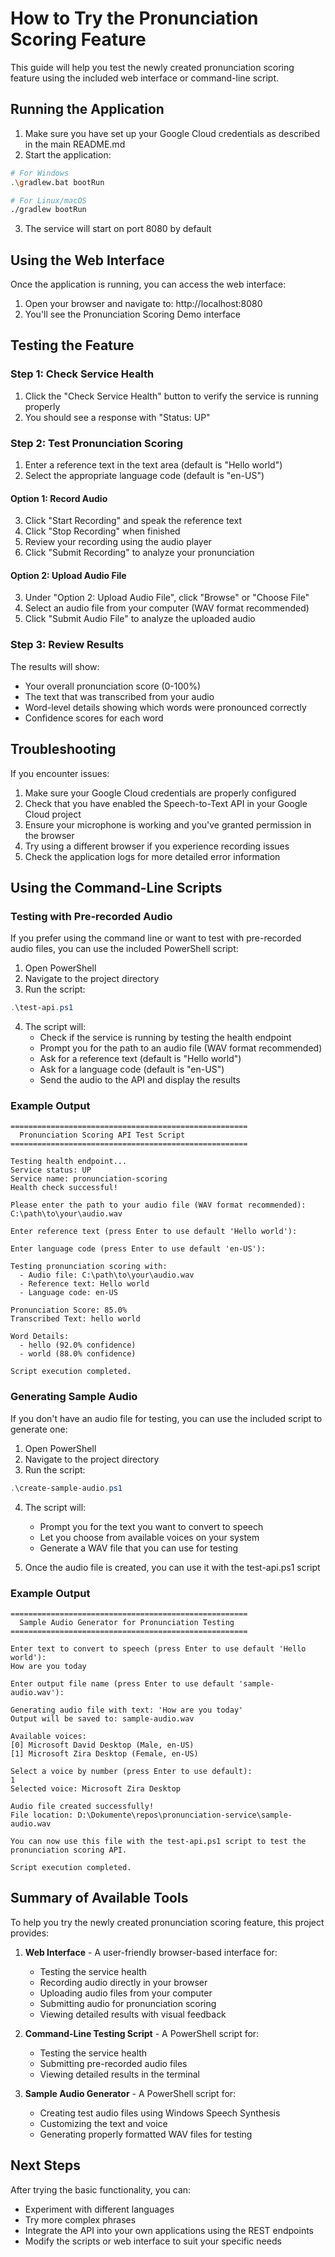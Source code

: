 # How to Try the Pronunciation Scoring Feature

This guide will help you test the newly created pronunciation scoring feature using the included web interface or command-line script.

## Running the Application

1. Make sure you have set up your Google Cloud credentials as described in the main README.md
2. Start the application:

```bash
# For Windows
.\gradlew.bat bootRun

# For Linux/macOS
./gradlew bootRun
```

3. The service will start on port 8080 by default

## Using the Web Interface

Once the application is running, you can access the web interface:

1. Open your browser and navigate to: http://localhost:8080
2. You'll see the Pronunciation Scoring Demo interface

## Testing the Feature

### Step 1: Check Service Health

1. Click the "Check Service Health" button to verify the service is running properly
2. You should see a response with "Status: UP"

### Step 2: Test Pronunciation Scoring

1. Enter a reference text in the text area (default is "Hello world")
2. Select the appropriate language code (default is "en-US")

#### Option 1: Record Audio
3. Click "Start Recording" and speak the reference text
4. Click "Stop Recording" when finished
5. Review your recording using the audio player
6. Click "Submit Recording" to analyze your pronunciation

#### Option 2: Upload Audio File
3. Under "Option 2: Upload Audio File", click "Browse" or "Choose File"
4. Select an audio file from your computer (WAV format recommended)
5. Click "Submit Audio File" to analyze the uploaded audio

### Step 3: Review Results

The results will show:
- Your overall pronunciation score (0-100%)
- The text that was transcribed from your audio
- Word-level details showing which words were pronounced correctly
- Confidence scores for each word

## Troubleshooting

If you encounter issues:

1. Make sure your Google Cloud credentials are properly configured
2. Check that you have enabled the Speech-to-Text API in your Google Cloud project
3. Ensure your microphone is working and you've granted permission in the browser
4. Try using a different browser if you experience recording issues
5. Check the application logs for more detailed error information

## Using the Command-Line Scripts

### Testing with Pre-recorded Audio

If you prefer using the command line or want to test with pre-recorded audio files, you can use the included PowerShell script:

1. Open PowerShell
2. Navigate to the project directory
3. Run the script:

```powershell
.\test-api.ps1
```

4. The script will:
   - Check if the service is running by testing the health endpoint
   - Prompt you for the path to an audio file (WAV format recommended)
   - Ask for a reference text (default is "Hello world")
   - Ask for a language code (default is "en-US")
   - Send the audio to the API and display the results

### Example Output

```
=====================================================
  Pronunciation Scoring API Test Script
=====================================================

Testing health endpoint...
Service status: UP
Service name: pronunciation-scoring
Health check successful!

Please enter the path to your audio file (WAV format recommended):
C:\path\to\your\audio.wav

Enter reference text (press Enter to use default 'Hello world'):

Enter language code (press Enter to use default 'en-US'):

Testing pronunciation scoring with:
  - Audio file: C:\path\to\your\audio.wav
  - Reference text: Hello world
  - Language code: en-US

Pronunciation Score: 85.0%
Transcribed Text: hello world

Word Details:
  - hello (92.0% confidence)
  - world (88.0% confidence)

Script execution completed.
```

### Generating Sample Audio

If you don't have an audio file for testing, you can use the included script to generate one:

1. Open PowerShell
2. Navigate to the project directory
3. Run the script:

```powershell
.\create-sample-audio.ps1
```

4. The script will:
   - Prompt you for the text you want to convert to speech
   - Let you choose from available voices on your system
   - Generate a WAV file that you can use for testing

5. Once the audio file is created, you can use it with the test-api.ps1 script

### Example Output

```
=====================================================
  Sample Audio Generator for Pronunciation Testing
=====================================================

Enter text to convert to speech (press Enter to use default 'Hello world'):
How are you today

Enter output file name (press Enter to use default 'sample-audio.wav'):

Generating audio file with text: 'How are you today'
Output will be saved to: sample-audio.wav

Available voices:
[0] Microsoft David Desktop (Male, en-US)
[1] Microsoft Zira Desktop (Female, en-US)

Select a voice by number (press Enter to use default):
1
Selected voice: Microsoft Zira Desktop

Audio file created successfully!
File location: D:\Dokumente\repos\pronunciation-service\sample-audio.wav

You can now use this file with the test-api.ps1 script to test the pronunciation scoring API.

Script execution completed.
```

## Summary of Available Tools

To help you try the newly created pronunciation scoring feature, this project provides:

1. **Web Interface** - A user-friendly browser-based interface for:
   - Testing the service health
   - Recording audio directly in your browser
   - Uploading audio files from your computer
   - Submitting audio for pronunciation scoring
   - Viewing detailed results with visual feedback

2. **Command-Line Testing Script** - A PowerShell script for:
   - Testing the service health
   - Submitting pre-recorded audio files
   - Viewing detailed results in the terminal

3. **Sample Audio Generator** - A PowerShell script for:
   - Creating test audio files using Windows Speech Synthesis
   - Customizing the text and voice
   - Generating properly formatted WAV files for testing

## Next Steps

After trying the basic functionality, you can:
- Experiment with different languages
- Try more complex phrases
- Integrate the API into your own applications using the REST endpoints
- Modify the scripts or web interface to suit your specific needs
